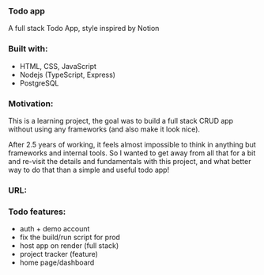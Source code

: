 ### Todo app

A full stack Todo App, style inspired by Notion


### Built with:

- HTML, CSS, JavaScript
- Nodejs (TypeScript, Express)
- PostgreSQL


### Motivation:

This is a learning project, the goal was to build a full stack CRUD app without using any frameworks (and also make it look nice).

After 2.5 years of working, it feels almost impossible to think in anything but frameworks and internal tools. So I wanted to get away from all that for a bit and re-visit the details and fundamentals with this project, and what better way to do that than a simple and useful todo app!


### URL:


### Todo features:

- auth + demo account
- fix the build/run script for prod
- host app on render (full stack)
- project tracker (feature)
- home page/dashboard
















